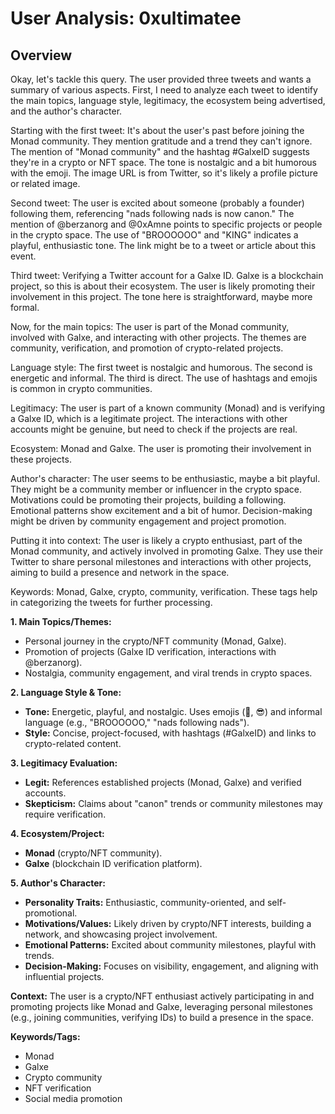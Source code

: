 # User Analysis: 0xultimatee

## Overview

<think>
Okay, let's tackle this query. The user provided three tweets and wants a summary of various aspects. First, I need to analyze each tweet to identify the main topics, language style, legitimacy, the ecosystem being advertised, and the author's character.

Starting with the first tweet: It's about the user's past before joining the Monad community. They mention gratitude and a trend they can't ignore. The mention of "Monad community" and the hashtag #GalxeID suggests they're in a crypto or NFT space. The tone is nostalgic and a bit humorous with the emoji. The image URL is from Twitter, so it's likely a profile picture or related image.

Second tweet: The user is excited about someone (probably a founder) following them, referencing "nads following nads is now canon." The mention of @berzanorg and @0xAmne points to specific projects or people in the crypto space. The use of "BROOOOOO" and "KING" indicates a playful, enthusiastic tone. The link might be to a tweet or article about this event.

Third tweet: Verifying a Twitter account for a Galxe ID. Galxe is a blockchain project, so this is about their ecosystem. The user is likely promoting their involvement in this project. The tone here is straightforward, maybe more formal.

Now, for the main topics: The user is part of the Monad community, involved with Galxe, and interacting with other projects. The themes are community, verification, and promotion of crypto-related projects.

Language style: The first tweet is nostalgic and humorous. The second is energetic and informal. The third is direct. The use of hashtags and emojis is common in crypto communities.

Legitimacy: The user is part of a known community (Monad) and is verifying a Galxe ID, which is a legitimate project. The interactions with other accounts might be genuine, but need to check if the projects are real.

Ecosystem: Monad and Galxe. The user is promoting their involvement in these projects.

Author's character: The user seems to be enthusiastic, maybe a bit playful. They might be a community member or influencer in the crypto space. Motivations could be promoting their projects, building a following. Emotional patterns show excitement and a bit of humor. Decision-making might be driven by community engagement and project promotion.

Putting it into context: The user is likely a crypto enthusiast, part of the Monad community, and actively involved in promoting Galxe. They use their Twitter to share personal milestones and interactions with other projects, aiming to build a presence and network in the space.

Keywords: Monad, Galxe, crypto, community, verification. These tags help in categorizing the tweets for further processing.
</think>

**1. Main Topics/Themes:**  
- Personal journey in the crypto/NFT community (Monad, Galxe).  
- Promotion of projects (Galxe ID verification, interactions with @berzanorg).  
- Nostalgia, community engagement, and viral trends in crypto spaces.  

**2. Language Style & Tone:**  
- **Tone:** Energetic, playful, and nostalgic. Uses emojis (🤣, 😎) and informal language (e.g., "BROOOOOO," "nads following nads").  
- **Style:** Concise, project-focused, with hashtags (#GalxeID) and links to crypto-related content.  

**3. Legitimacy Evaluation:**  
- **Legit:** References established projects (Monad, Galxe) and verified accounts.  
- **Skepticism:** Claims about "canon" trends or community milestones may require verification.  

**4. Ecosystem/Project:**  
- **Monad** (crypto/NFT community).  
- **Galxe** (blockchain ID verification platform).  

**5. Author's Character:**  
- **Personality Traits:** Enthusiastic, community-oriented, and self-promotional.  
- **Motivations/Values:** Likely driven by crypto/NFT interests, building a network, and showcasing project involvement.  
- **Emotional Patterns:** Excited about community milestones, playful with trends.  
- **Decision-Making:** Focuses on visibility, engagement, and aligning with influential projects.  

**Context:** The user is a crypto/NFT enthusiast actively participating in and promoting projects like Monad and Galxe, leveraging personal milestones (e.g., joining communities, verifying IDs) to build a presence in the space.  

**Keywords/Tags:**  
- Monad  
- Galxe  
- Crypto community  
- NFT verification  
- Social media promotion